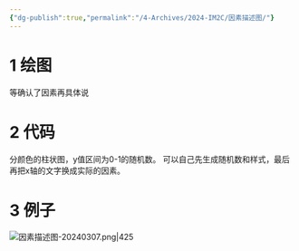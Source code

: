 ```yaml
---
{"dg-publish":true,"permalink":"/4-Archives/2024-IM2C/因素描述图/"}
---
```


# 1 绘图
等确认了因素再具体说
# 2 代码
分颜色的柱状图，y值区间为0-1的随机数。
可以自己先生成随机数和样式，最后再把x轴的文字换成实际的因素。
# 3 例子
![因素描述图-20240307.png|425](/img/user/5-Attachment/Image/%E5%9B%A0%E7%B4%A0%E6%8F%8F%E8%BF%B0%E5%9B%BE-20240307.png)